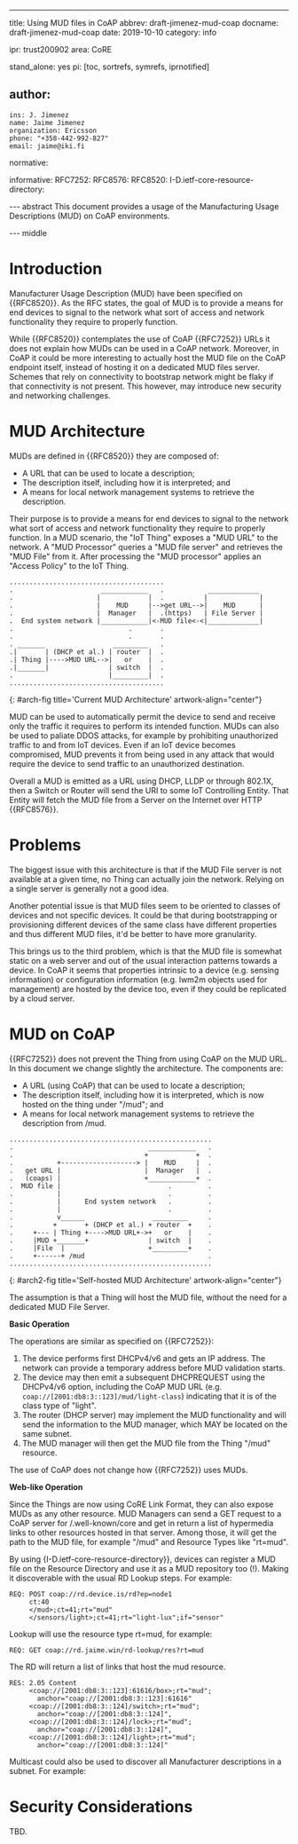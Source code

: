 ---
title: Using MUD files in CoAP
abbrev: draft-jimenez-mud-coap
docname: draft-jimenez-mud-coap
date: 2019-10-10
category: info

ipr: trust200902
area: CoRE

stand_alone: yes
pi: [toc, sortrefs, symrefs, iprnotified]

author:
 -
    ins: J. Jimenez
    name: Jaime Jimenez
    organization: Ericsson
    phone: "+358-442-992-827"
    email: jaime@iki.fi

normative:

informative:
  RFC7252:
  RFC8576:
  RFC8520:
  I-D.ietf-core-resource-directory:

--- abstract
This document provides a usage of the Manufacturing Usage Descriptions (MUD) on CoAP environments.

--- middle

Introduction
============

Manufacturer Usage Description (MUD) have been specified on {{RFC8520}}. As the RFC states, the goal of MUD is to provide a means for end devices to signal to the network what sort of access and network functionality they require to properly function.
 
While {{RFC8520}} contemplates the use of CoAP {{RFC7252}} URLs it does not explain how MUDs can be used in a CoAP network. Moreover, in CoAP it could be more interesting to actually host the MUD file on the CoAP endpoint itself, instead of hosting it on a dedicated MUD files server. Schemes that rely on connectivity to bootstrap network might be flaky if that connectivity is not present. This however, may introduce new security and networking challenges.

MUD Architecture
================

MUDs are defined in {{RFC8520}} they are composed of:

* A URL that can be used to locate a description;
* The description itself, including how it is interpreted; and
* A means for local network management systems to retrieve the description.

Their purpose is to provide a means for end devices to signal to the network what sort of access and network functionality they require to properly function.  In a MUD scenario, the "IoT Thing" exposes a "MUD URL" to the network. A "MUD Processor" queries a "MUD file server" and retrieves the "MUD File" from it. After processing the "MUD processor" applies an "Access Policy" to the IoT Thing.

~~~
.......................................
.                      ____________   .           _____________
.                     |            |  .          |             |
.                     |    MUD     |-->get URL-->|    MUD      |
.                     |  Manager   |  .(https)   | File Server |
.  End system network |____________|<-MUD file<-<|_____________|
.                             .       .
.                             .       .
. _______                 _________   .
.|       | (DHCP et al.) | router  |  .
.| Thing |---->MUD URL-->|   or    |  .
.|_______|               | switch  |  .
.                        |_________|  .
.......................................
~~~
{: #arch-fig title='Current MUD Architecture' artwork-align="center"}

MUD can be used to automatically permit the device to send and receive only the traffic it requires to perform its intended function. MUDs can also be used to paliate DDOS attacks, for example by prohibiting unauthorized traffic to and from IoT devices. Even if an IoT device becomes compromised, MUD prevents it from being used in any attack that would require the device to send traffic to an unauthorized destination.

Overall a MUD is emitted as a URL using DHCP, LLDP or through 802.1X, then a Switch or Router will send the URI to some IoT Controlling Entity. That Entity will fetch the MUD file from a Server on the Internet over HTTP {{RFC8576}}.

Problems
========

The biggest issue with this architecture is that if the MUD File server is not available at a given time, no Thing can actually join the network. Relying on a single server is generally not a good idea.

Another potential issue is that MUD files seem to be oriented to classes of devices and not specific devices. It could be that during bootstrapping or provisioning different devices of the same class have different properties and thus different MUD files, it'd be better to have more granularity. 

This brings us to the third problem, which is that the MUD file is somewhat static on a web server and out of the usual interaction patterns towards a device. In CoAP it seems that properties intrinsic to a device (e.g. sensing information) or configuration information (e.g. lwm2m objects used for management) are hosted by the device too, even if they could be replicated by a cloud server.

MUD on CoAP
===========

{{RFC7252}} does not prevent the Thing from using CoAP on the MUD URL. In this document we change slightly the architecture. The components are:

- A URL (using CoAP) that can be used to locate a description;
- The description itself, including how it is interpreted, which is now hosted on the thing under "/mud"; and
- A means for local network management systems to retrieve the description from /mud. 

~~~
...................................................
.                                  ____________   .
.                                 +            +  .
.           +-------------------> |    MUD     |  .
.   get URL |                     |  Manager   |  .
.   (coaps) |                     +____________+  .
.  MUD file |                           .         .
.           |                           .         .
.           |      End system network   .         .
.           |                           .         .
.           v______                 _________     .
.          +       + (DHCP et al.) + router  +    .
.     +--- | Thing +---->MUD URL+->+   or    |    .
.     |MUD +_______+               | switch  |    .
.     |File  |                     +_________+    .
.     +------+ /mud                               .
...................................................
~~~
{: #arch2-fig title='Self-hosted MUD Architecture' artwork-align="center"}

The assumption is that a Thing will host the MUD file, without the need for a dedicated MUD File Server.

**Basic Operation**

The operations are similar as specified on {{RFC7252}}:

1. The device performs first DHCPv4/v6 and gets an IP address. The network can provide a temporary address before MUD validation starts. 
2. The device may then emit a subsequent  DHCPREQUEST using the DHCPv4/v6 option, including the CoAP MUD URL (e.g. ```coap://[2001:db8:3::123]/mud/light-class```) indicating that it is of the class type of "light".
3. The router (DHCP server) may implement the MUD functionality and will send the information to the MUD manager, which MAY be located on the same subnet.
4. The MUD manager will then get the MUD file from the Thing "/mud" resource.

The use of CoAP does not change how {{RFC7252}} uses MUDs.

**Web-like Operation**

Since the Things are now using CoRE Link Format, they can also expose MUDs as any other resource. MUD Managers can send a GET request to a CoAP server for /.well-known/core and get in return a list of hypermedia links to other resources hosted in that server. Among those, it will get the path to the MUD file, for example "/mud" and Resource Types like "rt=mud".

By using {I-D.ietf-core-resource-directory}}, devices can register a MUD file on the Resource Directory and use it as a MUD repository too (!). Making it discoverable with the usual RD Lookup steps. For example:

~~~
REQ: POST coap://rd.device.is/rd?ep=node1
     ct:40
     </mud>;ct=41;rt="mud"
     </sensors/light>;ct=41;rt="light-lux";if="sensor"
~~~

Lookup will use the resource type rt=mud, for example:

~~~
REQ: GET coap://rd.jaime.win/rd-lookup/res?rt=mud
~~~

The RD will return a list of links that host the mud resource.

~~~
RES: 2.05 Content
     <coap://[2001:db8:3::123]:61616/box>;rt="mud";
       anchor="coap://[2001:db8:3::123]:61616"
     <coap://[2001:db8:3::124]/switch>;rt="mud";
       anchor="coap://[2001:db8:3::124]",
     <coap://[2001:db8:3::124]/lock>;rt="mud";
       anchor="coap://[2001:db8:3::124]",
     <coap://[2001:db8:3::124]/light>;rt="mud";
       anchor="coap://[2001:db8:3::124]"
~~~

Multicast could also be used to discover all Manufacturer descriptions in a subnet. For example:

Security Considerations
=======================

TBD.